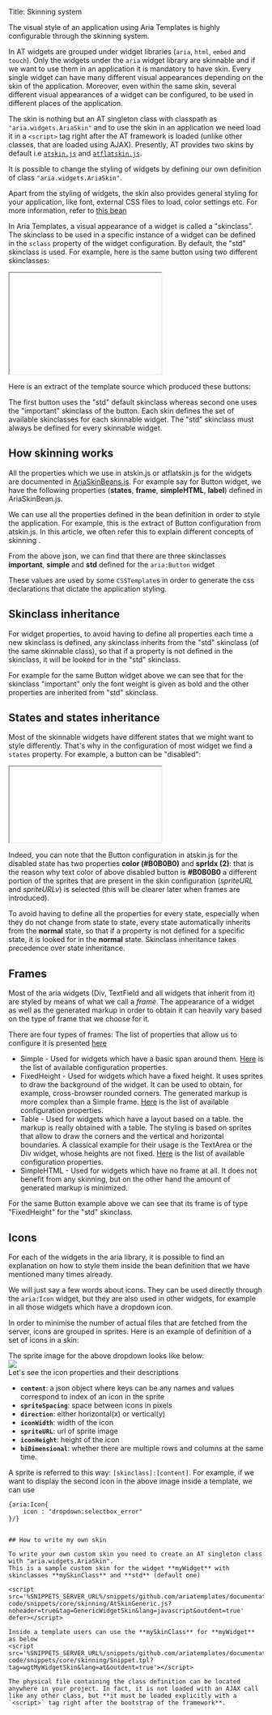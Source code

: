 Title: Skinning system



The visual style of an application using Aria Templates is highly configurable through the skinning system.

In AT widgets are grouped under widget libraries (`aria`, `html`, `embed` and `touch`).
Only the widgets under the `aria` widget library are skinnable and if we want to use them in an application it is mandatory to have skin.
Every single widget can have many different visual appearances depending on the skin of the application.
Moreover, even within the same skin, several different visual appearances of a widget can be configured, to be used in different places of the application.

The skin is nothing but an AT singleton class with classpath as `"aria.widgets.AriaSkin"` and to use the skin in an application we need load it in a `<script>` tag right after the AT framework is loaded (unlike other classes, that are loaded using AJAX).
Presently, AT provides two skins by default i.e [`atskin.js`](https://github.com/ariatemplates/ariatemplates/blob/master/src/aria/css/atskin.js) and [`atflatskin.js`](https://github.com/ariatemplates/ariatemplates/blob/master/src/aria/css/atflatskin.js).

It is possible to change the styling of widgets by defining our own definition of class `"aria.widgets.AriaSkin"`.

Apart from the styling of widgets, the skin also provides general styling for your application, like font, external CSS files to load,
color settings etc. For more information, refer to [this bean](http://www.ariatemplates.com/aria/guide/apps/apidocs/#aria.widgets.AriaSkinBeans:PageGeneralCfg)

In Aria Templates, a visual appearance of a widget is called a "skinclass". The skinclass to be used in a specific instance of a widget can be defined in the `sclass` property
 of the widget configuration. By default, the "std" skinclass is used.
For example, here is the same button using two different skinclasses:
<iframe class='samples'  style='min-height:200px;' src='%SNIPPETS_SERVER_URL%/samples/github.com/ariatemplates/documentation-code/samples/widgets/button/skinning/' ></iframe>

Here is an extract of the template source which produced these buttons:
<script src='%SNIPPETS_SERVER_URL%/snippets/github.com/ariatemplates/documentation-code/snippets/core/skinning/Snippet.tpl?tag=wgtButtonSkin&lang=at&outdent=true'></script>

The first button uses the "std" default skinclass whereas second one uses the "important" skinclass of the button. Each skin defines the set of available skinclasses for each skinnable widget. The "std" skinclass must always be defined for every skinnable widget.


## How skinning works

All the properties which we use in atskin.js or atflatskin.js for the widgets are documented in [AriaSkinBeans.js](http://www.ariatemplates.com/aria/guide/apps/apidocs/#aria.widgets.AriaSkinBeans).
For example say for Button widget, we have the following properties (**states**, **frame**, **simpleHTML**, **label**) defined in AriaSkinBean.js.

We can use all the properties defined in the bean definition in order to style the application. For example, this is the extract of Button configuration from atskin.js.
In this article, we often refer this to explain different concepts of skinning .

<script src='%SNIPPETS_SERVER_URL%/snippets/github.com/ariatemplates/documentation-code/snippets/core/skinning/AtSkinButton.js?tag=ButtonSkin&lang=javascript&outdent=true' defer></script>

From the above json, we can find that there are three skinclasses **important**, **simple** and **std** defined for the `aria:Button` widget

These values are used by some `CSSTemplate`s in order to generate the css declarations that dictate the application styling.


## Skinclass inheritance

For widget properties, to avoid having to define all properties each time a new skinclass is defined, any skinclass inherits from the "std" skinclass (of the same skinnable class), so that if a property is not defined in the skinclass, it will be looked for in the "std" skinclass.

For example for the same Button widget above we can see that for the skinclass "important" only the font weight is given as bold and the other properties are inherited from "std" skinclass.

## States and states inheritance

Most of the skinnable widgets have different states that we might want to style differently. That's why in the configuration of most widget we find a `states` property.
For example, a button can be "disabled":

<iframe class='samples' style='min-height:150px;' src='%SNIPPETS_SERVER_URL%/samples/github.com/ariatemplates/documentation-code/samples/widgets/button/skinning/disabled/' ></iframe>

Indeed, you can note that the Button configuration in atskin.js for the disabled state has two properties **color (#B0B0B0)** and **sprIdx (2)**: that is the reason why text color of
above disabled button is **#B0B0B0** a different portion of the sprites that are present in the skin configuration (*spriteURL* and *spriteURLv*) is selected (this will be clearer later when frames are introduced).

To avoid having to define all the properties for every state, especially when they do not change from state to state, every state automatically inherits from the **normal** state,
so that if a property is not defined for a specific state, it is looked for in the **normal** state.
Skinclass inheritance takes precedence over state inheritance.

## Frames

Most of the aria widgets (Div, TextField and all widgets that inherit from it) are styled by means of what we call a *frame*. The appearance of a widget as well as the generated markup in order to obtain it can heavily vary based on the type of frame that we choose for it.

There are four types of frames:
The list of properties that allow us to configure it is presented [here](http://www.ariatemplates.com/aria/guide/apps/apidocs/#aria.widgets.AriaSkinBeans:FixedHeightFrameStateCfg)
* Simple - Used for widgets which have a basic span around them. [Here](http://www.ariatemplates.com/aria/guide/apps/apidocs/#aria.widgets.AriaSkinBeans:SimpleFrameStateCfg) is the list of available configuration properties.
* FixedHeight - Used for widgets which have a fixed height. It uses sprites to draw the background of the widget. It can be used to obtain, for example, cross-browser rounded corners. The generated markup is more complex than a Simple frame. [Here](http://www.ariatemplates.com/aria/guide/apps/apidocs/#aria.widgets.AriaSkinBeans:FixedHeightFrameStateCfg) is the list of available configuration properties.
* Table - Used for widgets which have a layout based on a table. the markup is really obtained with a table. The styling is based on sprites that allow to draw the corners and the vertical and horizontal boundaries. A classical example for their usage is the TextArea or the Div widget, whose heights are not fixed. [Here](http://www.ariatemplates.com/aria/guide/apps/apidocs/#aria.widgets.AriaSkinBeans:TableFrameStateCfg) is the list of available configuration properties.
* SimpleHTML - Used for widgets which have no frame at all. It does not benefit from any skinning, but on the other hand the amount of generated markup is minimized.

For the same Button example above we can see that its frame is of type "FixedHeight" for the "std" skinclass.


## Icons

For each of the widgets in the aria library, it is possible to find an explanation on how to style them inside the bean definition that we have mentioned many times already.

We will just say a few words about icons. They can be used directly through the `aria:Icon` widget, but they are also used in other widgets, for example in all those widgets which have a dropdown icon.

In order to minimise the number of actual files that are fetched from the server, icons are grouped in sprites. Here is an example of definition of a set of icons in a skin:

<script src='%SNIPPETS_SERVER_URL%/snippets/github.com/ariatemplates/documentation-code/snippets/core/skinning/AtSkinIcon.js?tag=DropdownIcon&lang=javascript&outdent=true' defer></script>

The sprite image for the above dropdown looks like below:
<br/>
<img src='https://raw.githubusercontent.com/ariatemplates/ariatemplates/master/src/aria/css/atskin/imgs/dropdownbtns.gif' />
<br/>
Let's see the icon properties and their descriptions
* **`content`**: a json object where keys can be any names and values correspond to index of an icon in the sprite
* **`spriteSpacing`**: space between icons in pixels
* **`direction`**: either horizontal(x) or vertical(y)
* **`iconWidth`**: width of the icon
* **`spriteURL`**: url of sprite image
* **`iconHeight`**: height of the icon
* **`biDimensional`**: whether there are multiple rows and columns at the same time.

A sprite is referred to this way: `[skinclass]:[content]`. For example, if we want to display the second icon in the above image inside a template, we can use
```
{aria:Icon{
    icon : "dropdown:selectbox_error"
}/}


## How to write my own skin

To write your own custom skin you need to create an AT singleton class with "aria.widgets.AriaSkin".
This is a sample custom skin for the widget **myWidget** with skinclasses **mySkinClass** and **std** (default one)

<script src='%SNIPPETS_SERVER_URL%/snippets/github.com/ariatemplates/documentation-code/snippets/core/skinning/AtSkinGeneric.js?noheader=true&tag=GenericWidgetSkin&lang=javascript&outdent=true' defer></script>

Inside a template users can use the **mySkinClass** for **myWidget** as below
<script src='%SNIPPETS_SERVER_URL%/snippets/github.com/ariatemplates/documentation-code/snippets/core/skinning/Snippet.tpl?tag=wgtMyWidgetSkin&lang=at&outdent=true'></script>

The physical file containing the class definition can be located anywhere in your project. In fact, it is not loaded with an AJAX call like any other class, but **it must be loaded explicitly with a `<script>` tag right after the bootstrap of the framework**.